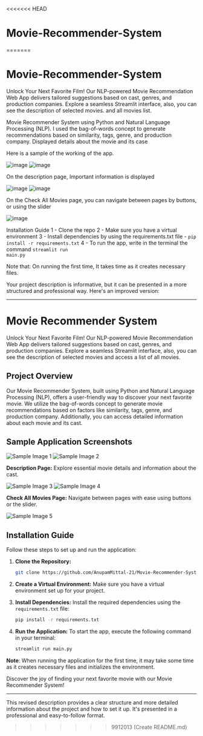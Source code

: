 <<<<<<< HEAD
# Movie-Recommender-System
=======
# Movie-Recommender-System  
Unlock Your Next Favorite Film! Our NLP-powered Movie Recommendation Web App delivers tailored suggestions based on cast, genres, and production companies. Explore a seamless Streamlit interface, also, you can see the description of selected movies. and all movies list.
 
 Movie Recommender System using Python and Natural Language Processing (NLP).
 I used the bag-of-words concept to generate recommendations based on similarity, tags, genre, and production company.
 Displayed details about the movie and its case

 Here is a sample of the working of the app.

![image](https://github.com/AnupamMittal-21/Movie-Recommender-System/assets/96871662/cce0c494-4dde-4872-868b-2f6f23b24a68)
![image](https://github.com/AnupamMittal-21/Movie-Recommender-System/assets/96871662/ff4fd4bd-1cf3-4580-9614-67e8698b45e5)

On the description page, Important information is displayed 

![image](https://github.com/AnupamMittal-21/Movie-Recommender-System/assets/96871662/beb53c76-4cd1-466d-b32d-97a63555c043)
![image](https://github.com/AnupamMittal-21/Movie-Recommender-System/assets/96871662/bb6915a7-8c49-4bd8-ade9-45caeb701d75)


On the Check All Movies page, you can navigate between pages by buttons, or using the slider 

![image](https://github.com/AnupamMittal-21/Movie-Recommender-System/assets/96871662/02473070-91cf-45a0-8016-eee8b70ee2ae)

Installation Guide
1 - Clone the repo
2 - Make sure you have a virtual environment 
3 - Install dependencies by using the requirements.txt file - <code>pip install -r requirements.txt</code>
4 - To run the app, write in the terminal the command <code>streamlit run main.py</code>

Note that: On running the first time, It takes time as it creates necessary files.



Your project description is informative, but it can be presented in a more structured and professional way. Here's an improved version:

---

# Movie Recommender System

Unlock Your Next Favorite Film! Our NLP-powered Movie Recommendation Web App delivers tailored suggestions based on cast, genres, and production companies. Explore a seamless Streamlit interface, also, you can see the description of selected movies and access a list of all movies.

## Project Overview

Our Movie Recommender System, built using Python and Natural Language Processing (NLP), offers a user-friendly way to discover your next favorite movie. We utilize the bag-of-words concept to generate movie recommendations based on factors like similarity, tags, genre, and production company. Additionally, you can access detailed information about each movie and its cast.

## Sample Application Screenshots

![Sample Image 1](https://github.com/AnupamMittal-21/Movie-Recommender-System/assets/96871662/cce0c494-4dde-4872-868b-2f6f23b24a68)
![Sample Image 2](https://github.com/AnupamMittal-21/Movie-Recommender-System/assets/96871662/ff4fd4bd-1cf3-4580-9614-67e8698b45e5)

**Description Page:** Explore essential movie details and information about the cast.

![Sample Image 3](https://github.com/AnupamMittal-21/Movie-Recommender-System/assets/96871662/beb53c76-4cd1-466d-b32d-97a63555c043)
![Sample Image 4](https://github.com/AnupamMittal-21/Movie-Recommender-System/assets/96871662/bb6915a7-8c49-4bd8-ade9-45caeb701d75)

**Check All Movies Page:** Navigate between pages with ease using buttons or the slider.

![Sample Image 5](https://github.com/AnupamMittal-21/Movie-Recommender-System/assets/96871662/02473070-91cf-45a0-8016-eee8b70ee2ae)

## Installation Guide

Follow these steps to set up and run the application:

1. **Clone the Repository:** 
    ```bash
    git clone https://github.com/AnupamMittal-21/Movie-Recommender-System.git
    ```

2. **Create a Virtual Environment:** 
   Make sure you have a virtual environment set up for your project.

3. **Install Dependencies:**
   Install the required dependencies using the `requirements.txt` file:
   ```bash
   pip install -r requirements.txt
   ```

4. **Run the Application:**
   To start the app, execute the following command in your terminal:
   ```bash
   streamlit run main.py
   ```

**Note**: When running the application for the first time, it may take some time as it creates necessary files and initializes the environment.

Discover the joy of finding your next favorite movie with our Movie Recommender System!

---

This revised description provides a clear structure and more detailed information about the project and how to set it up. It's presented in a professional and easy-to-follow format.
>>>>>>> 9912013 (Create README.md)
